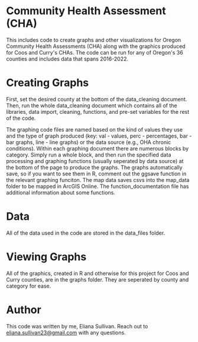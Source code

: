 # Community Health Assessment (CHA)
This includes code to create graphs and other visualizations for Oregon Community Health Assessments (CHA) along with the graphics produced for Coos and Curry's CHAs. The code can be run for any of Oregon's 36 counties and includes data that spans 2016-2022.

# Creating Graphs
First, set the desired county at the bottom of the data_cleaning document. Then, run the whole data_cleaning document which contains all of the libraries, data import, cleaning, functions, and pre-set variables for the rest of the code.

The graphing code files are named based on the kind of values they use and the type of graph produced (key: val - values, perc - percentages, bar - bar graphs, line - line graphs) or the data source (e.g., OHA chronic conditions). Within each graphing document there are numerous blocks by category. Simply run a whole block, and then run the specified data processing and graphing functions (usually seperated by data source) at the bottom of the page to produce the graphs. The graphs automatically save, so if you want to see them in R, comment out the ggsave function in the relevant graphing funciton. The map data saves csvs into the map_data folder to be mapped in ArcGIS Online. The function_documentation file has additional information about some functions.

# Data
All of the data used in the code are stored in the data_files folder.

# Viewing Graphs
All of the graphics, created in R and otherwise for this project for Coos and Curry counties, are in the graphs folder. They are seperated by county and category for ease.

# Author
This code was written by me, Eliana Sullivan. Reach out to eliana.sullivan23@gmail.com with any questions.

